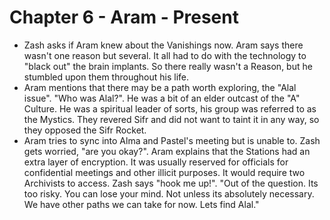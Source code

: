 # Chapter 6 - Aram - Present

- Zash asks if Aram knew about the Vanishings now. Aram says there wasn't one reason but several. It all had to do with the technology to "black out" the brain implants. So there really wasn't a Reason, but he stumbled upon them throughout his life.
- Aram mentions that there may be a path worth exploring, the "Alal issue". "Who was Alal?". He was a bit of an elder outcast of the "A" Culture. He was a spiritual leader of sorts, his group was referred to as the Mystics. They revered Sifr and did not want to taint it in any way, so they opposed the Sifr Rocket.
- Aram tries to sync into Alma and Pastel's meeting but is unable to. Zash gets worried, "are you okay?". Aram explains that the Stations had an extra layer of encryption. It was usually reserved for officials for confidential meetings and other illicit purposes. It would require two Archivists to access. Zash says "hook me up!". "Out of the question. Its too risky. You can lose your mind. Not unless its absolutely necessary. We have other paths we can take for now. Lets find Alal."